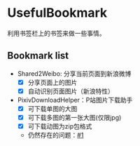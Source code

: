 # UsefulBookmark
利用书签栏上的书签来做一些事情。

## Bookmark list
* Shared2Weibo: 分享当前页面到新浪微博
  * [x] 分享页面上的图片
  * [x] 自动识别页面图片（新浪特性）

* PixivDownloadHelper：P站图片下载助手
  * [x] 可下载单图的大图
  * [x] 可下载多图的第一张大图(仅限jpg)
  * [x] 可下载动图为zip包格式
  * 仍然存在的问题：[#1](https://github.com/xykbear/UsefulBookmark/issues/1)
